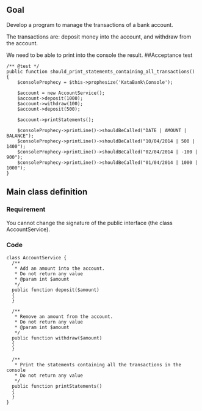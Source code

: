 ## Goal
Develop a program to manage the transactions of a bank account.

The transactions are: deposit money into the account, and withdraw from the account. 

We need to be able to print into the console the result.
##Acceptance test

    /** @test */
    public function should_print_statements_containing_all_transactions()
    {
        $consoleProphecy = $this->prophesize('KataBank\Console');

        $account = new AccountService();
        $account->deposit(1000);
        $account->withdraw(100);
        $account->deposit(500);

        $account->printStatements();

        $consoleProphecy->printLine()->shouldBeCalled("DATE | AMOUNT | BALANCE");
        $consoleProphecy->printLine()->shouldBeCalled("10/04/2014 | 500 | 1400");
        $consoleProphecy->printLine()->shouldBeCalled("02/04/2014 | -100 | 900");
        $consoleProphecy->printLine()->shouldBeCalled("01/04/2014 | 1000 | 1000");
    }
## Main class definition
### Requirement
You cannot change the signature of the public interface (the class AccountService).
### Code
	class AccountService {
      /**
       * Add an amount into the account.
       * Do not return any value
       * @param int $amount
       */
      public function deposit($amount)
      {
      }

      /**
       * Remove an amount from the account.
       * Do not return any value
       * @param int $amount
       */
      public function withdraw($amount)
      {
      }

      /**
       * Print the statements containing all the transactions in the console
       * Do not return any value
       */
      public function printStatements()
      {
      }
	}